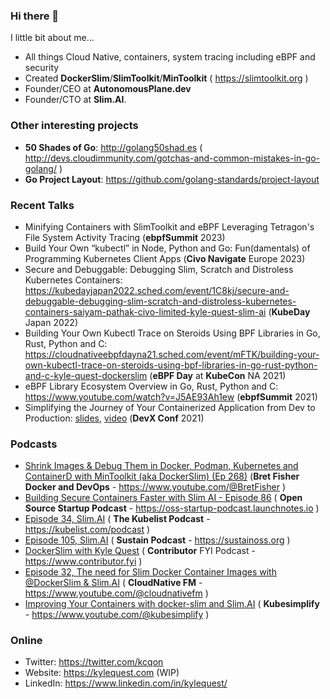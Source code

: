 ### Hi there 👋

I little bit about me... 

- All things Cloud Native, containers, system tracing including eBPF and security
- Created **DockerSlim**/**SlimToolkit**/**MinToolkit** ( https://slimtoolkit.org )
- Founder/CEO at **AutonomousPlane.dev**
- Founder/CTO at **Slim.AI**.

### Other interesting projects

- **50 Shades of Go**: http://golang50shad.es ( http://devs.cloudimmunity.com/gotchas-and-common-mistakes-in-go-golang/ )
- **Go Project Layout**: https://github.com/golang-standards/project-layout


### Recent Talks

- Minifying Containers with SlimToolkit and eBPF Leveraging Tetragon's File System Activity Tracing (**ebpfSummit** 2023)
- Build Your Own “kubectl” in Node, Python and Go: Fun(damentals) of Programming Kubernetes Client Apps (**Civo Navigate** Europe 2023)
- Secure and Debuggable: Debugging Slim, Scratch and Distroless Kubernetes Containers: https://kubedayjapan2022.sched.com/event/1C8kj/secure-and-debuggable-debugging-slim-scratch-and-distroless-kubernetes-containers-saiyam-pathak-civo-limited-kyle-quest-slim-ai (**KubeDay** Japan 2022)
- Building Your Own Kubectl Trace on Steroids Using BPF Libraries in Go, Rust, Python and C: https://cloudnativeebpfdayna21.sched.com/event/mFTK/building-your-own-kubectl-trace-on-steroids-using-bpf-libraries-in-go-rust-python-and-c-kyle-quest-dockerslim (**eBPF Day** at **KubeCon** NA 2021)
- eBPF Library Ecosystem Overview in Go, Rust, Python and C: https://www.youtube.com/watch?v=J5AE93Ah1ew (**ebpfSummit** 2021)
- Simplifying the Journey of Your Containerized Application from Dev to Production: [slides](https://speakerdeck.com/kcq/simplifying-the-journey-of-your-containerized-application-from-dev-to-production), [video](https://www.youtube.com/watch?v=8iJ_6VUzk1I) (**DevX Conf** 2021)


### Podcasts

- [Shrink Images & Debug Them in Docker, Podman, Kubernetes and ContainerD with MinToolkit (aka DockerSlim) (Ep 268)](https://www.youtube.com/watch?v=osIvjM34Pic) (**Bret Fisher Docker and DevOps** - https://www.youtube.com/@BretFisher )
- [Building Secure Containers Faster with Slim AI - Episode 86](https://podcasters.spotify.com/pod/show/ossstartuppodcast/episodes/E86-Building-Secure-Containers-Faster-with-Slim-AI-e243j0i) ( **Open Source Startup Podcast** - https://oss-startup-podcast.launchnotes.io )
- [Episode 34, Slim.AI](https://www.heavybit.com/library/podcasts/the-kubelist-podcast/ep-34-slim-ai-with-kyle-quest-and-john-amaral) ( **The Kubelist Podcast** - https://kubelist.com/podcast )
- [Episode 105, Slim.AI](https://podcast.sustainoss.org/105) ( **Sustain Podcast** - https://sustainoss.org )
- [DockerSlim with Kyle Quest](https://www.contributor.fyi/dockerslim) ( **Contributor** FYI Podcast - https://www.contributor.fyi )
- [Episode 32, The need for Slim Docker Container Images with @DockerSlim & Slim.AI](https://www.youtube.com/watch?v=1o14tIEhZL0) ( **CloudNative FM** - https://www.youtube.com/@cloudnativefm )
- [Improving Your Containers with docker-slim and Slim.AI](https://www.youtube.com/watch?v=ql0UxDYJTMs) ( **Kubesimplify** - https://www.youtube.com/@kubesimplify )


### Online

- Twitter: https://twitter.com/kcqon
- Website: https://kylequest.com (WIP)
- LinkedIn: https://www.linkedin.com/in/kylequest/


